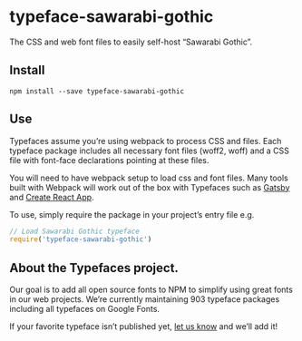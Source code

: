 
# typeface-sawarabi-gothic

The CSS and web font files to easily self-host “Sawarabi Gothic”.

## Install

`npm install --save typeface-sawarabi-gothic`

## Use

Typefaces assume you’re using webpack to process CSS and files. Each typeface
package includes all necessary font files (woff2, woff) and a CSS file with
font-face declarations pointing at these files.

You will need to have webpack setup to load css and font files. Many tools built
with Webpack will work out of the box with Typefaces such as [Gatsby](https://github.com/gatsbyjs/gatsby)
and [Create React App](https://github.com/facebookincubator/create-react-app).

To use, simply require the package in your project’s entry file e.g.

```javascript
// Load Sawarabi Gothic typeface
require('typeface-sawarabi-gothic')
```

## About the Typefaces project.

Our goal is to add all open source fonts to NPM to simplify using great fonts in
our web projects. We’re currently maintaining 903 typeface packages
including all typefaces on Google Fonts.

If your favorite typeface isn’t published yet, [let us know](https://github.com/KyleAMathews/typefaces)
and we’ll add it!
